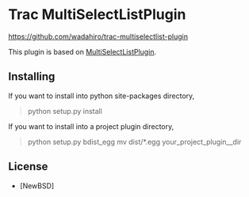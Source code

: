 Trac MultiSelectListPlugin
========================
https://github.com/wadahiro/trac-multiselectlist-plugin

This plugin is based on [MultiSelectListPlugin](http://syo.cocolog-nifty.com/freely/trac_multiselectlistplugin.html).

Installing
-------------------
If you want to install into python site-packages directory,

> python setup.py install

If you want to install into a project plugin directory,

> python setup.py bdist_egg
> mv dist/*.egg your_project_plugin__dir

License
-------
* [NewBSD]
